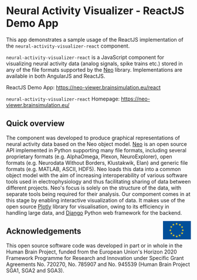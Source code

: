 # Neural Activity Visualizer - ReactJS Demo App

This app demonstrates a sample usage of the ReactJS implementation of the `neural-activity-visualizer-react` component.

`neural-activity-visualizer-react` is a JavaScript component for visualizing neural activity data 
(analog signals, spike trains etc.) stored in any of the file formats supported by the 
[Neo](http://neuralensemble.org/neo) library. Implementations are available in 
both AngularJS and ReactJS.

ReactJS Demo App:
https://neo-viewer.brainsimulation.eu/react

`neural-activity-visualizer-react` Homepage:
https://neo-viewer.brainsimulation.eu/

## Quick overview

The component was developed to produce graphical representations of neural activity data based on the Neo object model. [Neo](http://neuralensemble.org/neo) is an open source API implemented in Python supporting many file formats, including several proprietary formats (e.g. AlphaOmega, Plexon, NeuroExplorer), open formats (e.g. Neurodata Without Borders, Klustakwik, Elan) and generic file formats (e.g. MATLAB, ASCII, HDF5). Neo loads this data into a common object model with the aim of increasing interoperability of various software tools used in electrophysiology and thus facilitating sharing of data between different projects. Neo's focus is solely on the structure of the data, with separate tools being required for their analysis. Our compoment comes in at this stage by enabling interactive visualization of data. It makes use of the open source [Plotly](https://plotly.com/javascript/) library for visualisation, owing to its efficiency in handling large data, and [Django](https://www.djangoproject.com/) Python web framework for the backend.


<div><img src="eu_logo.jpg" alt="EU Logo" width="15%" align="right"></div>


## Acknowledgements
This open source software code was developed in part or in whole in the Human Brain Project, funded from the European Union's Horizon 2020 Framework Programme for Research and Innovation under Specific Grant Agreements No. 720270, No. 785907 and No. 945539 (Human Brain Project SGA1, SGA2 and SGA3).
